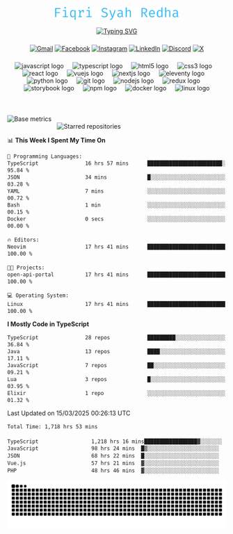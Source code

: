<p align="center">
  <img src="./assets/name.svg" height="30" alt="Fiqri Syah Redha" />
</p>

<p align="center">
  <a href="https://git.io/typing-svg"><img src="https://readme-typing-svg.demolab.com?font=Fira+Code&pause=1000&center=true&vCenter=true&random=false&width=435&lines=Mid-Level+Frontend+Engineer;2%2B+years+experience;Always+learning+new+things" alt="Typing SVG" /></a>
</p>

###

<div align="center">

[![Gmail](https://img.shields.io/badge/Gmail-D14836?logo=gmail&logoColor=white)](mailto:fiqrisyahredha@gmail.com)
[![Facebook](https://img.shields.io/badge/Facebook-%231877F2.svg?logo=Facebook&logoColor=white)](https://www.facebook.com/fiqrisyahredha)
[![Instagram](https://img.shields.io/badge/Instagram-%23E4405F.svg?logo=Instagram&logoColor=white)](https://instagram.com/fiqrisyahredha)
[![LinkedIn](https://img.shields.io/badge/Linkedin-%230077B5.svg?logo=linkedin&logoColor=white)](https://www.linkedin.com/in/fiqrisyahredha)
[![Discord](https://img.shields.io/badge/Discord-%235865F2.svg?&logo=discord&logoColor=white)](https://discordapp.com/users/484183499050582027)
[![X](https://img.shields.io/badge/X-%23000000.svg?logo=X&logoColor=white)](https://x.com/fiqrisyahredha)

</div>

###

<div align="center">
  <img src="https://cdn.jsdelivr.net/gh/devicons/devicon/icons/javascript/javascript-original.svg" height="32" alt="javascript logo"  />
  <img width="12" />
  <img src="https://cdn.jsdelivr.net/gh/devicons/devicon/icons/typescript/typescript-original.svg" height="32" alt="typescript logo"  />
  <img width="12" />
  <img src="https://cdn.jsdelivr.net/gh/devicons/devicon/icons/html5/html5-original.svg" height="32" alt="html5 logo"  />
  <img width="12" />
  <img src="https://cdn.jsdelivr.net/gh/devicons/devicon/icons/css3/css3-original.svg" height="32" alt="css3 logo"  />
  <img width="12" />
  <img src="https://cdn.jsdelivr.net/gh/devicons/devicon/icons/react/react-original.svg" height="32" alt="react logo"  />
  <img width="12" />
  <img src="https://cdn.jsdelivr.net/gh/devicons/devicon/icons/vuejs/vuejs-original.svg" height="32" alt="vuejs logo"  />
  <img width="12" />
  <img src="https://cdn.jsdelivr.net/gh/devicons/devicon/icons/nextjs/nextjs-original.svg" height="32" alt="nextjs logo"  />
  <img width="12" />
  <img src="https://cdn.jsdelivr.net/gh/devicons/devicon/icons/eleventy/eleventy-original.svg" height="32" alt="eleventy logo"  />
  <img width="12" />
  <img src="https://cdn.jsdelivr.net/gh/devicons/devicon/icons/python/python-original.svg" height="32" alt="python logo"  />
  <img width="12" />
  <img src="https://cdn.jsdelivr.net/gh/devicons/devicon/icons/git/git-original.svg" height="32" alt="git logo"  />
  <img width="12" />
  <img src="https://cdn.jsdelivr.net/gh/devicons/devicon/icons/nodejs/nodejs-original.svg" height="32" alt="nodejs logo"  />
  <img width="12" />
  <img src="https://cdn.jsdelivr.net/gh/devicons/devicon/icons/redux/redux-original.svg" height="32" alt="redux logo"  />
  <img width="12" />
  <img src="https://cdn.jsdelivr.net/gh/devicons/devicon/icons/storybook/storybook-original.svg" height="32" alt="storybook logo"  />
  <img width="12" />
  <img src="https://cdn.jsdelivr.net/gh/devicons/devicon/icons/npm/npm-original-wordmark.svg" height="32" alt="npm logo"  />
  <img width="12" />
  <img src="https://cdn.jsdelivr.net/gh/devicons/devicon/icons/docker/docker-original.svg" height="32" alt="docker logo"  />
  <img width="12" />
  <img src="https://cdn.jsdelivr.net/gh/devicons/devicon/icons/linux/linux-original.svg" height="32" alt="linux logo"  />
</div>

###

<br clear="both">

<!--START_SECTION:metrics-->

[<img align="left" width="390" alt="Base metrics" src="https://gist.githubusercontent.com/fiqrisr/bbcf04a19349368e6c7873e2f7bbd987/raw/base.svg">](#)
[<img align="right" width="390" alt="Starred repositories" src="https://gist.githubusercontent.com/fiqrisr/bbcf04a19349368e6c7873e2f7bbd987/raw/starred.svg">](#)

<br clear="both">
<p></p>

<!--END_SECTION:metrics-->

<!-- <p align="center"> -->
<!--   <img src="https://github-readme-streak-stats.herokuapp.com/?user=fiqrisr&theme=ayu-mirage&hide_border=false" height="160" /> -->
<!-- </p> -->

<!--START_SECTION:waka1-->
📊 **This Week I Spent My Time On** 

```text
💬 Programming Languages: 
TypeScript               16 hrs 57 mins      ████████████████████████░   95.84 % 
JSON                     34 mins             █░░░░░░░░░░░░░░░░░░░░░░░░   03.28 % 
YAML                     7 mins              ░░░░░░░░░░░░░░░░░░░░░░░░░   00.72 % 
Bash                     1 min               ░░░░░░░░░░░░░░░░░░░░░░░░░   00.15 % 
Docker                   0 secs              ░░░░░░░░░░░░░░░░░░░░░░░░░   00.00 % 

🔥 Editors: 
Neovim                   17 hrs 41 mins      █████████████████████████   100.00 % 

🐱‍💻 Projects: 
open-api-portal          17 hrs 41 mins      █████████████████████████   100.00 % 

💻 Operating System: 
Linux                    17 hrs 41 mins      █████████████████████████   100.00 % 
```

**I Mostly Code in TypeScript** 

```text
TypeScript               28 repos            █████████░░░░░░░░░░░░░░░░   36.84 % 
Java                     13 repos            ████░░░░░░░░░░░░░░░░░░░░░   17.11 % 
JavaScript               7 repos             ██░░░░░░░░░░░░░░░░░░░░░░░   09.21 % 
Lua                      3 repos             █░░░░░░░░░░░░░░░░░░░░░░░░   03.95 % 
Elixir                   1 repo              ░░░░░░░░░░░░░░░░░░░░░░░░░   01.32 % 
```




 Last Updated on 15/03/2025 00:26:13 UTC
<!--END_SECTION:waka1-->

<!--START_SECTION:waka2-->

```txt
Total Time: 1,718 hrs 53 mins

TypeScript                 1,218 hrs 16 mins█████████████████▓░░░░░░░   70.37 %
JavaScript                 98 hrs 24 mins  █▒░░░░░░░░░░░░░░░░░░░░░░░   05.68 %
JSON                       68 hrs 22 mins  █░░░░░░░░░░░░░░░░░░░░░░░░   03.95 %
Vue.js                     57 hrs 21 mins  ▓░░░░░░░░░░░░░░░░░░░░░░░░   03.31 %
PHP                        48 hrs 46 mins  ▓░░░░░░░░░░░░░░░░░░░░░░░░   02.82 %
```

<!--END_SECTION:waka2-->

<img src="https://raw.githubusercontent.com/fiqrisr/fiqrisr/output/snake.svg" alt="Snake animation" />
